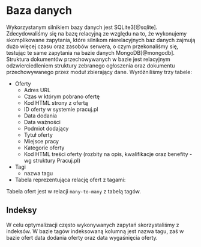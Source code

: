 # Baza danych

Wykorzystanym silnikiem bazy danych jest SQLite3[@sqlite]. Zdecydowaliśmy się na
bazę relacyjną ze względu na to, że wykonujemy skomplikowane zapytania,
które silnikom nierelacyjnych baz danych zajmują dużo więcej czasu oraz zasobów
serwera, o czym przekonaliśmy się, testując te same zapytania na bazie danych
MongoDB[@mongodb].
Struktura dokumentów przechowywanych w bazie jest relacyjnym odzwierciedleniem
struktury zebranego ogłoszenia oraz dokumentu przechowywanego przez moduł
zbierający dane. Wyróżniliśmy trzy tabele:

+ Oferty
    + Adres URL
    + Czas w którym pobrano ofertę
    + Kod HTML strony z ofertą
    + ID oferty w systemie pracuj.pl
    + Data dodania
    + Data ważności
    + Podmiot dodający
    + Tytuł oferty
    + Miejsce pracy
    + Kategorie oferty
    + Kod HTML treści oferty (rozbity na opis, kwalifikacje oraz benefity - wg
      struktury Pracuj.pl)
+ Tagi
    + nazwa tagu
+ Tabela reprezentująca relację ofert z tagami:

Tabela ofert jest w relacji `many-to-many` z tabelą tagów.

## Indeksy

W celu optymalizacji często wykonywanych zapytań skorzystaliśmy z indeksów.
W bazie tagów indeksowaną kolumną jest nazwa tagu, zaś w bazie ofert
data dodania oferty oraz data wygaśnięcia oferty.
